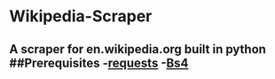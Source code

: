 # Wikipedia-Scraper
A scraper for en.wikipedia.org built in python
##Prerequisites
-[requests](https://docs.python-requests.org/en/latest/)
-[Bs4](https://www.crummy.com/software/BeautifulSoup/bs4/doc/#installing-beautiful-soup)
---
